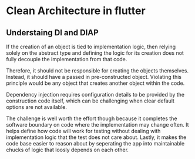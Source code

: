 # Clean Architecture in flutter

## Understaing DI and DIAP

If the creation of an object is tied to implementation logic, then relying solely on the abstract type and defining the logic for its creation does not fully decouple the implementation from that code.

Therefore, it should not be responsible for creating the objects themselves. Instead, it should have a passed in pre-constructed object. Violating this principle would be any object that creates another object within the code.

Dependency injection requires configuration details to be provided by the construction code itself, which can be challenging when clear default options are not available.

The challenge is well worth the effort though because it completes the software boundary on code where the implementation may change often. It helps define how code will work for testing without dealing with implementation logic that the test does not care about. Lastly, it makes the code base easier to reason about by seperating the app into maintainable chucks of logic that loosly depends on each other.
